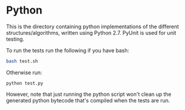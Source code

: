# Python
This is the directory containing python implementations of the different structures/algorithms, written using Python 2.7. PyUnit is used for unit testing.

To run the tests run the following if you have bash:

```bash
bash test.sh
```

Otherwise run:

```
python test.py
```

However, note that just running the python script won't clean up the generated python bytecode that's compiled when the tests are run.
